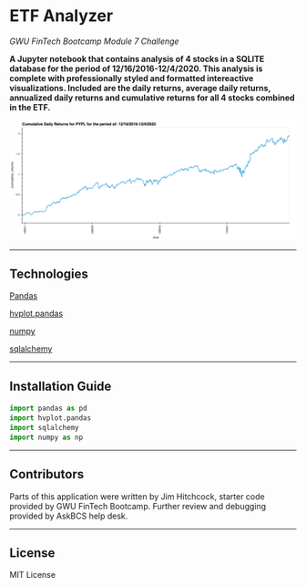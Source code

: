 # ETF Analyzer

*GWU FinTech Bootcamp Module 7 Challenge*

**A Jupyter notebook that contains analysis of 4 stocks in a SQLITE database for the period of 12/16/2016-12/4/2020.  This analysis is complete with professionally styled and formatted intereactive visualizations.  Included are the daily returns, average daily returns, annualized daily returns and cumulative returns for all 4 stocks combined in the ETF.**

![Line graph](https://github.com/jimhitchcock/Module_7_GWU_ETF_Analyzer/blob/main/screenshot.png)

---

## Technologies

[Pandas](https://pandas.pydata.org/)

[hvplot.pandas](https://hvplot.holoviz.org/user_guide/Plotting.html)

[numpy](https://numpy.org/)

[sqlalchemy](https://www.sqlalchemy.org/)

---

## Installation Guide

```python
import pandas as pd
import hvplot.pandas
import sqlalchemy
import numpy as np
```
---

## Contributors

Parts of this application were written by Jim Hitchcock, starter code provided by GWU FinTech Bootcamp.
Further review and debugging provided by AskBCS help desk.

---

## License

MIT License